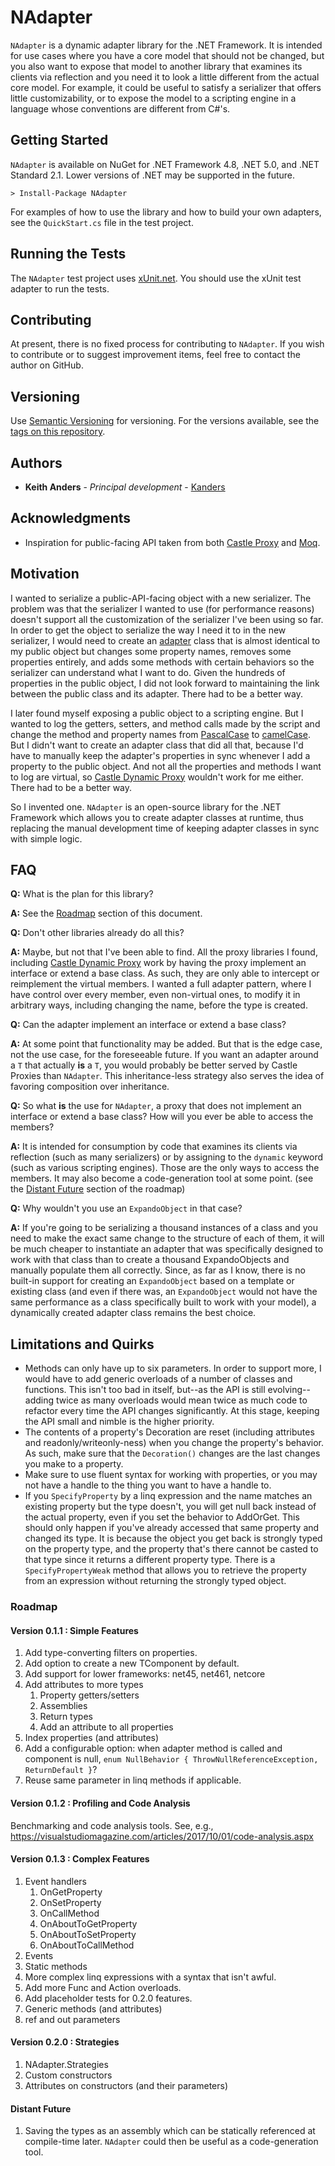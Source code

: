 # NAdapter

`NAdapter` is a dynamic adapter library for the .NET Framework. It is intended for use cases where you have a core model that should not be changed, but you also want to expose that model to another library that examines its clients via reflection and you need it to look a little different from the actual core model. For example, it could be useful to satisfy a serializer that offers little customizability, or to expose the model to a scripting engine in a language whose conventions are different from C#'s.

## Getting Started

`NAdapter` is available on NuGet for .NET Framework 4.8, .NET 5.0, and .NET Standard 2.1. Lower versions of .NET may be supported in the future.

```
> Install-Package NAdapter
```

For examples of how to use the library and how to build your own adapters, see the `QuickStart.cs` file in the test project.

## Running the Tests

The `NAdapter` test project uses [xUnit.net](http://github.com/xunit/xunit). You should use the xUnit test adapter to run the tests.

## Contributing

At present, there is no fixed process for contributing to `NAdapter`. If you wish to contribute or to suggest improvement items, feel free to contact the author on GitHub.

## Versioning

Use [Semantic Versioning](http://semver.org/) for versioning. For the versions available, see the [tags on this repository](http://github.com/nadapter/project/tags).

## Authors

* **Keith Anders** - *Principal development* - [Kanders](http://github.com/keith-anders)

## Acknowledgments

* Inspiration for public-facing API taken from both [Castle Proxy](http://github.com/castleproject/Core) and [Moq](https://github.com/moq/moq).

## Motivation

I wanted to serialize a public-API-facing object with a new serializer. The problem was that the serializer I wanted to use (for performance reasons) doesn't support all the customization of the serializer I've been using so far. In order to get the object to serialize the way I need it to in the new serializer, I would need to create an [adapter](http://www.tutorialspoint.com/design_pattern/adapter_pattern.htm) class that is almost identical to my public object but changes some property names, removes some properties entirely, and adds some methods with certain behaviors so the serializer can understand what I want to do. Given the hundreds of properties in the public object, I did not look forward to maintaining the link between the public class and its adapter. There had to be a better way.

I later found myself exposing a public object to a scripting engine. But I wanted to log the getters, setters, and method calls made by the script and change the method and property names from [PascalCase](https://en.wikipedia.org/wiki/PascalCase) to [camelCase](https://en.wikipedia.org/wiki/Camel_case). But I didn't want to create an adapter class that did all that, because I'd have to manually keep the adapter's properties in sync whenever I add a property to the public object. And not all the properties and methods I want to log are virtual, so [Castle Dynamic Proxy](http://github.com/castleproject/Core) wouldn't work for me either. There had to be a better way.

So I invented one. `NAdapter` is an open-source library for the .NET Framework which allows you to create adapter classes at runtime, thus replacing the manual development time of keeping adapter classes in sync with simple logic.

## FAQ

**Q:** What is the plan for this library?

**A:** See the [Roadmap](#rm) section of this document.

**Q:** Don't other libraries already do all this?

**A:** Maybe, but not that I've been able to find. All the proxy libraries I found, including [Castle Dynamic Proxy](http://github.com/castleproject/Core) work by having the proxy implement an interface or extend a base class. As such, they are only able to intercept or reimplement the virtual members. I wanted a full adapter pattern, where I have control over every member, even non-virtual ones, to modify it in arbitrary ways, including changing the name, before the type is created.

**Q:** Can the adapter implement an interface or extend a base class?

**A:** At some point that functionality may be added. But that is the edge case, not the use case, for the foreseeable future. If you want an adapter around a `T` that actually **is** a `T`, you would probably be better served by Castle Proxies than `NAdapter`. This inheritance-less strategy also serves the idea of favoring composition over inheritance.

**Q:** So what **is** the use for `NAdapter`, a proxy that does not implement an interface or extend a base class? How will you ever be able to access the members?

**A:** It is intended for consumption by code that examines its clients via reflection (such as many serializers) or by assigning to the `dynamic` keyword (such as various scripting engines). Those are the only ways to access the members. It may also become a code-generation tool at some point. (see the [Distant Future](#distant) section of the roadmap)

**Q:** Why wouldn't you use an `ExpandoObject` in that case?

**A:** If you're going to be serializing a thousand instances of a class and you need to make the exact same change to the structure of each of them, it will be much cheaper to instantiate an adapter that was specifically designed to work with that class than to create a thousand ExpandoObjects and manually populate them all correctly. Since, as far as I know, there is no built-in support for creating an `ExpandoObject` based on a template or existing class (and even if there was, an `ExpandoObject` would not have the same performance as a class specifically built to work with your model), a dynamically created adapter class remains the best choice.

## Limitations and Quirks

+ Methods can only have up to six parameters. In order to support more, I would have to add generic overloads of a number of classes and functions. This isn't too bad in itself, but--as the API is still evolving--adding twice as many overloads would mean twice as much code to refactor every time the API changes significantly. At this stage, keeping the API small and nimble is the higher priority.
+ The contents of a property's Decoration are reset (including attributes and readonly/writeonly-ness) when you change the property's behavior. As such, make sure that the `Decoration()` changes are the last changes you make to a property.
+ Make sure to use fluent syntax for working with properties, or you may not have a handle to the thing you want to have a handle to.
+ If you `SpecifyProperty` by a linq expression and the name matches an existing property but the type doesn't, you will get null back instead of the actual property, even if you set the behavior to AddOrGet. This should only happen if you've already accessed that same property and changed its type. It is because the object you get back is strongly typed on the property type, and the property that's there cannot be casted to that type since it returns a different property type. There is a `SpecifyPropertyWeak` method that allows you to retrieve the property from an expression without returning the strongly typed object.

<a name="rm"></a>
### Roadmap ###

#### Version 0.1.1 : Simple Features ####

1. Add type-converting filters on properties.
2. Add option to create a new TComponent by default.
3. Add support for lower frameworks: net45, net461, netcore
4. Add attributes to more types
	1. Property getters/setters
	2. Assemblies
	3. Return types
	4. Add an attribute to all properties
5. Index properties (and attributes)
6. Add a configurable option: when adapter method is called and component is null, `enum NullBehavior { ThrowNullReferenceException, ReturnDefault }`?
7. Reuse same parameter in linq methods if applicable.

#### Version 0.1.2 : Profiling and Code Analysis ####

Benchmarking and code analysis tools. See, e.g.,  https://visualstudiomagazine.com/articles/2017/10/01/code-analysis.aspx

#### Version 0.1.3 : Complex Features ####

1. Event handlers
	1. OnGetProperty
	2. OnSetProperty
	3. OnCallMethod
	4. OnAboutToGetProperty
	5. OnAboutToSetProperty
	6. OnAboutToCallMethod
2. Events
3. Static methods
4. More complex linq expressions with a syntax that isn't awful.
5. Add more Func and Action overloads.
6. Add placeholder tests for 0.2.0 features.
7. Generic methods (and attributes)
8. ref and out parameters

#### Version 0.2.0 : Strategies ####

1. NAdapter.Strategies
2. Custom constructors
3. Attributes on constructors (and their parameters)

#### Distant Future ####
<a name="distant"></a>

1. Saving the types as an assembly which can be statically referenced at compile-time later. `NAdapter` could then be useful as a code-generation tool.
